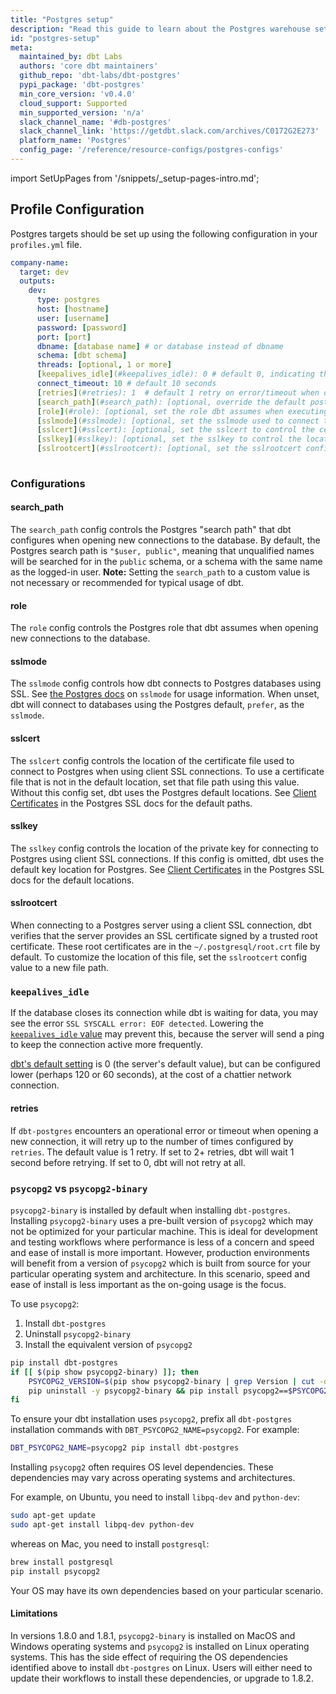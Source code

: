 ```yaml
---
title: "Postgres setup"
description: "Read this guide to learn about the Postgres warehouse setup in dbt."
id: "postgres-setup"
meta:
  maintained_by: dbt Labs
  authors: 'core dbt maintainers'
  github_repo: 'dbt-labs/dbt-postgres'
  pypi_package: 'dbt-postgres'
  min_core_version: 'v0.4.0'
  cloud_support: Supported
  min_supported_version: 'n/a'
  slack_channel_name: '#db-postgres'
  slack_channel_link: 'https://getdbt.slack.com/archives/C0172G2E273'
  platform_name: 'Postgres'
  config_page: '/reference/resource-configs/postgres-configs'
---
```


<Snippet path="warehouse-setups-cloud-callout" />

import SetUpPages from '/snippets/_setup-pages-intro.md';

<SetUpPages meta={frontMatter.meta} />


## Profile Configuration

Postgres targets should be set up using the following configuration in your `profiles.yml` file.

<File name='~/.dbt/profiles.yml'>

```yaml
company-name:
  target: dev
  outputs:
    dev:
      type: postgres
      host: [hostname]
      user: [username]
      password: [password]
      port: [port]
      dbname: [database name] # or database instead of dbname
      schema: [dbt schema]
      threads: [optional, 1 or more]
      [keepalives_idle](#keepalives_idle): 0 # default 0, indicating the system default. See below
      connect_timeout: 10 # default 10 seconds
      [retries](#retries): 1  # default 1 retry on error/timeout when opening connections
      [search_path](#search_path): [optional, override the default postgres search_path]
      [role](#role): [optional, set the role dbt assumes when executing queries]
      [sslmode](#sslmode): [optional, set the sslmode used to connect to the database]
      [sslcert](#sslcert): [optional, set the sslcert to control the certifcate file location]
      [sslkey](#sslkey): [optional, set the sslkey to control the location of the private key]
      [sslrootcert](#sslrootcert): [optional, set the sslrootcert config value to a new file path in order to customize the file location that contain root certificates]
  
```

</File>

### Configurations

#### search_path

The `search_path` config controls the Postgres "search path" that dbt configures when opening new connections to the database. By default, the Postgres search path is `"$user, public"`, meaning that unqualified <Term id="table" /> names will be searched for in the `public` schema, or a schema with the same name as the logged-in user. **Note:** Setting the `search_path` to a custom value is not necessary or recommended for typical usage of dbt.

#### role

The `role` config controls the Postgres role that dbt assumes when opening new connections to the database.

#### sslmode

The `sslmode` config controls how dbt connects to Postgres databases using SSL. See [the Postgres docs](https://www.postgresql.org/docs/9.1/libpq-ssl.html) on `sslmode` for usage information. When unset, dbt will connect to databases using the Postgres default, `prefer`, as the `sslmode`.


#### sslcert

The `sslcert` config controls the location of the certificate file used to connect to Postgres when using client SSL connections. To use a certificate file that is not in the default location, set that file path using this value. Without this config set, dbt uses the Postgres default locations. See [Client Certificates](https://www.postgresql.org/docs/current/libpq-ssl.html#LIBPQ-SSL-CLIENTCERT) in the Postgres SSL docs for the default paths.

#### sslkey

The `sslkey` config controls the location of the private key for connecting to Postgres using client SSL connections. If this config is omitted, dbt uses the default key location for Postgres. See [Client Certificates](https://www.postgresql.org/docs/current/libpq-ssl.html#LIBPQ-SSL-CLIENTCERT) in the Postgres SSL docs for the default locations.

#### sslrootcert

When connecting to a Postgres server using a client SSL connection, dbt verifies that the server provides an SSL certificate signed by a trusted root certificate. These root certificates are in the `~/.postgresql/root.crt` file by default. To customize the location of this file, set the `sslrootcert` config value to a new file path.

### `keepalives_idle`
If the database closes its connection while dbt is waiting for data, you may see the error `SSL SYSCALL error: EOF detected`. Lowering the [`keepalives_idle` value](https://www.postgresql.org/docs/9.3/libpq-connect.html) may prevent this, because the server will send a ping to keep the connection active more frequently. 

[dbt's default setting](https://github.com/dbt-labs/dbt-core/blob/main/plugins/postgres/dbt/adapters/postgres/connections.py#L28) is 0 (the server's default value), but can be configured lower (perhaps 120 or 60 seconds), at the cost of a chattier network connection.


#### retries

If `dbt-postgres` encounters an operational error or timeout when opening a new connection, it will retry up to the number of times configured by `retries`. The default value is 1 retry. If set to 2+ retries, dbt will wait 1 second before retrying. If set to 0, dbt will not retry at all.


### `psycopg2` vs `psycopg2-binary`

`psycopg2-binary` is installed by default when installing `dbt-postgres`.
Installing `psycopg2-binary` uses a pre-built version of `psycopg2` which may not be optimized for your particular machine.
This is ideal for development and testing workflows where performance is less of a concern and speed and ease of install is more important.
However, production environments will benefit from a version of `psycopg2` which is built from source for your particular operating system and architecture. In this scenario, speed and ease of install is less important as the on-going usage is the focus.

<VersionBlock firstVersion="1.8">

To use `psycopg2`:
1. Install `dbt-postgres`
2. Uninstall `psycopg2-binary`
3. Install the equivalent version of `psycopg2`

```bash
pip install dbt-postgres
if [[ $(pip show psycopg2-binary) ]]; then
    PSYCOPG2_VERSION=$(pip show psycopg2-binary | grep Version | cut -d " " -f 2)
    pip uninstall -y psycopg2-binary && pip install psycopg2==$PSYCOPG2_VERSION
fi
```

</VersionBlock>

<VersionBlock lastVersion="1.7">

To ensure your dbt installation uses `psycopg2`, prefix all `dbt-postgres` installation commands with `DBT_PSYCOPG2_NAME=psycopg2`.
For example:
```bash
DBT_PSYCOPG2_NAME=psycopg2 pip install dbt-postgres
```

</VersionBlock>

Installing `psycopg2` often requires OS level dependencies.
These dependencies may vary across operating systems and architectures.

For example, on Ubuntu, you need to install `libpq-dev` and `python-dev`:
```bash
sudo apt-get update
sudo apt-get install libpq-dev python-dev
```
whereas on Mac, you need to install `postgresql`:
```bash
brew install postgresql
pip install psycopg2
```
Your OS may have its own dependencies based on your particular scenario.

<VersionBlock firstVersion="1.8">

#### Limitations

In versions 1.8.0 and 1.8.1, `psycopg2-binary` is installed on MacOS and Windows operating systems and `psycopg2` is installed on Linux operating systems.
This has the side effect of requiring the OS dependencies identified above to install `dbt-postgres` on Linux.
Users will either need to update their workflows to install these dependencies, or upgrade to 1.8.2.

</VersionBlock>
